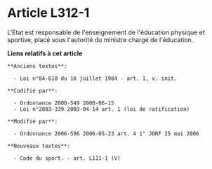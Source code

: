 # Article L312-1

L'Etat est responsable de l'enseignement de l'éducation physique et sportive, placé sous l'autorité du ministre chargé de
l'éducation.

**Liens relatifs à cet article**

	**Anciens textes**:

	  - Loi n°84-610 du 16 juillet 1984 - art. 1, v. init.

	**Codifié par**:

	  - Ordonnance 2000-549 2000-06-15
	  - Loi n°2003-339 2003-04-14 art. 1 (loi de ratification)

	**Modifié par**:

	  - Ordonnance 2006-596 2006-05-23 art. 4 1° JORF 25 mai 2006

	**Nouveaux textes**:

	  - Code du sport. - art. L111-1 (V)
